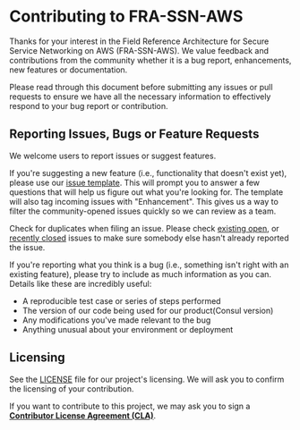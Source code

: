 # Contributing to FRA-SSN-AWS

Thanks for your interest in the Field Reference Architecture for Secure Service Networking on AWS (FRA-SSN-AWS). We value feedback and contributions from the community whether it is a bug report, enhancements, new features or documentation.

Please read through this document before submitting any issues or pull requests to ensure we have all the necessary information to effectively respond to your bug report or contribution.


## Reporting Issues, Bugs or Feature Requests

We welcome users to report issues or suggest features.

If you're suggesting a new feature (i.e., functionality that doesn't exist yet), please use our [issue template](https://github.com/hashicorp/fra-ssn-aws/issues).  This will prompt you to answer a few questions that will help us figure out what you're looking for.  The template will also tag incoming issues with "Enhancement".  This gives us a way to filter the community-opened issues quickly so we can review as a team.

Check for duplicates when filing an issue. Please check [existing open](https://github.com/hashicorp/fra-ssn-aws/issues), or [recently closed](https://github.com/hashicorp/fra-ssn-aws/issues?q=is%3Aissue+is%3Aclosed) issues to make sure somebody else hasn't already reported the issue. 


If you're reporting what you think is a bug (i.e., something isn't right with an existing feature), please try to include as much information as you can. Details like these are incredibly useful:

* A reproducible test case or series of steps performed
* The version of our code being used for our product(Consul version)
* Any modifications you've made relevant to the bug
* Anything unusual about your environment or deployment


## Licensing

See the [LICENSE](https://github.com/hashicorp/fra-ssn-aws/blob/main/LICENSE.md) file for our project's licensing. We will ask you to confirm the licensing of your contribution.

If you want to contribute to this project, we may ask you to sign a **[Contributor License Agreement (CLA)](https://www.hashicorp.com/cla)**.